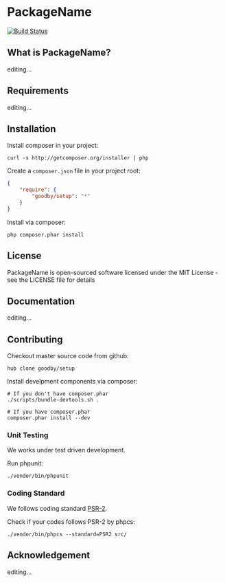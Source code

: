 # PackageName

[![Build Status](https://secure.travis-ci.org/goodby/setup.png?branch=master)](https://travis-ci.org/goodby/setup)

## What is PackageName?

editing...

## Requirements

editing...

## Installation

Install composer in your project:

```
curl -s http://getcomposer.org/installer | php
```

Create a `composer.json` file in your project root:

```json
{
    "require": {
        "goodby/setup": "*"
    }
}
```

Install via composer:

```
php composer.phar install
```

## License

PackageName is open-sourced software licensed under the MIT License - see the LICENSE file for details

## Documentation

editing...


## Contributing

Checkout master source code from github:

```
hub clone goodby/setup
```

Install develpment components via composer:

```
# If you don't have composer.phar
./scripts/bundle-devtools.sh .

# If you have composer.phar
composer.phar install --dev
```

### Unit Testing

We works under test driven development.

Run phpunit:

```
./vendor/bin/phpunit
```

### Coding Standard

We follows coding standard [PSR-2][].

Check if your codes follows PSR-2 by phpcs:

```
./vendor/bin/phpcs --standard=PSR2 src/
```

## Acknowledgement

editing...


[PSR-2]: https://github.com/php-fig/fig-standards/blob/master/accepted/PSR-2-coding-style-guide.md